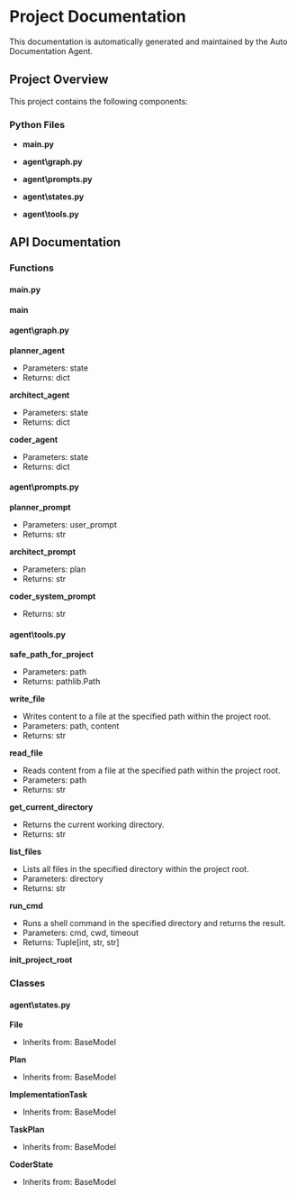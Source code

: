 # Project Documentation

This documentation is automatically generated and maintained by the Auto Documentation Agent.

## Project Overview

This project contains the following components:

### Python Files

- **main.py**

- **agent\graph.py**

- **agent\prompts.py**

- **agent\states.py**

- **agent\tools.py**

## API Documentation

### Functions

#### main.py

**main**

#### agent\graph.py

**planner_agent**
  - Parameters: state
  - Returns: dict

**architect_agent**
  - Parameters: state
  - Returns: dict

**coder_agent**
  - Parameters: state
  - Returns: dict

#### agent\prompts.py

**planner_prompt**
  - Parameters: user_prompt
  - Returns: str

**architect_prompt**
  - Parameters: plan
  - Returns: str

**coder_system_prompt**
  - Returns: str

#### agent\tools.py

**safe_path_for_project**
  - Parameters: path
  - Returns: pathlib.Path

**write_file**
  - Writes content to a file at the specified path within the project root.
  - Parameters: path, content
  - Returns: str

**read_file**
  - Reads content from a file at the specified path within the project root.
  - Parameters: path
  - Returns: str

**get_current_directory**
  - Returns the current working directory.
  - Returns: str

**list_files**
  - Lists all files in the specified directory within the project root.
  - Parameters: directory
  - Returns: str

**run_cmd**
  - Runs a shell command in the specified directory and returns the result.
  - Parameters: cmd, cwd, timeout
  - Returns: Tuple[int, str, str]

**init_project_root**

### Classes

#### agent\states.py

**File**
  - Inherits from: BaseModel

**Plan**
  - Inherits from: BaseModel

**ImplementationTask**
  - Inherits from: BaseModel

**TaskPlan**
  - Inherits from: BaseModel

**CoderState**
  - Inherits from: BaseModel
